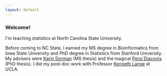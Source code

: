 ```yaml
---
layout: default
---
```


### Welcome!

I'm teaching statistics at North Carolina State University.

Before coming to NC State, I earned my MS degree in Bioinformatics from Iowa State University and PhD degree in Statistics from Stanford University. My advisers were [Karin Dorman](http://www.gdcb.iastate.edu/faculty_and_research/bios/kdorman.shtml) (MS thesis) and the magical [Persi Diaconis](http://www-stat.stanford.edu/%7Ecgates/PERSI/) (PhD thesis). I did my post-doc work with Professor [Kenneth Lange](http://research.mednet.ucla.edu/institution/personnel?personnel_id=45702) at UCLA.

